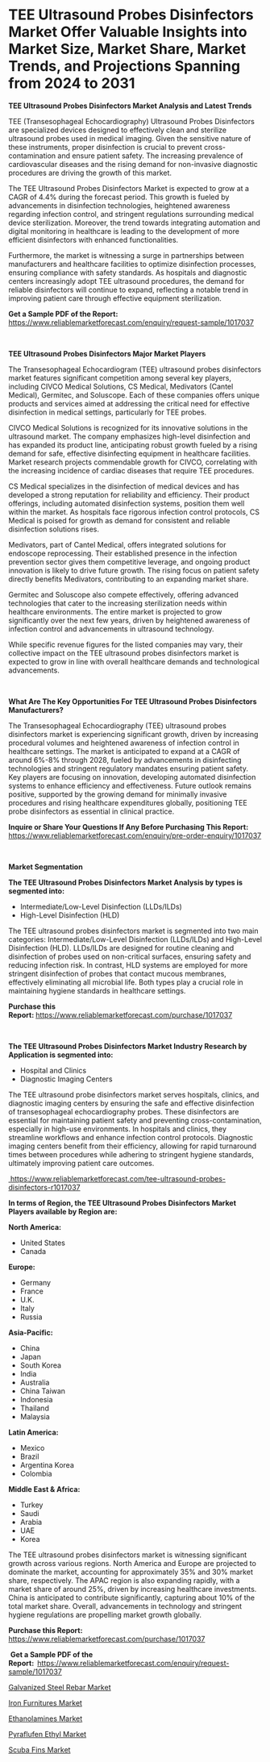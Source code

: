 <p><h1>TEE Ultrasound Probes Disinfectors Market Offer Valuable Insights into Market Size, Market Share, Market Trends, and Projections Spanning from 2024 to 2031</h1></p><p><strong>TEE Ultrasound Probes Disinfectors Market Analysis and Latest Trends</strong></p>
<p><p>TEE (Transesophageal Echocardiography) Ultrasound Probes Disinfectors are specialized devices designed to effectively clean and sterilize ultrasound probes used in medical imaging. Given the sensitive nature of these instruments, proper disinfection is crucial to prevent cross-contamination and ensure patient safety. The increasing prevalence of cardiovascular diseases and the rising demand for non-invasive diagnostic procedures are driving the growth of this market.</p><p>The TEE Ultrasound Probes Disinfectors Market is expected to grow at a CAGR of 4.4% during the forecast period. This growth is fueled by advancements in disinfection technologies, heightened awareness regarding infection control, and stringent regulations surrounding medical device sterilization. Moreover, the trend towards integrating automation and digital monitoring in healthcare is leading to the development of more efficient disinfectors with enhanced functionalities. </p><p>Furthermore, the market is witnessing a surge in partnerships between manufacturers and healthcare facilities to optimize disinfection processes, ensuring compliance with safety standards. As hospitals and diagnostic centers increasingly adopt TEE ultrasound procedures, the demand for reliable disinfectors will continue to expand, reflecting a notable trend in improving patient care through effective equipment sterilization.</p></p>
<p><strong>Get a Sample PDF of the Report:&nbsp;</strong> <a href="https://www.reliablemarketforecast.com/enquiry/request-sample/1017037">https://www.reliablemarketforecast.com/enquiry/request-sample/1017037</a></p>
<p>&nbsp;</p>
<p><strong>TEE Ultrasound Probes Disinfectors Major Market Players</strong></p>
<p><p>The Transesophageal Echocardiogram (TEE) ultrasound probes disinfectors market features significant competition among several key players, including CIVCO Medical Solutions, CS Medical, Medivators (Cantel Medical), Germitec, and Soluscope. Each of these companies offers unique products and services aimed at addressing the critical need for effective disinfection in medical settings, particularly for TEE probes.</p><p>CIVCO Medical Solutions is recognized for its innovative solutions in the ultrasound market. The company emphasizes high-level disinfection and has expanded its product line, anticipating robust growth fueled by a rising demand for safe, effective disinfecting equipment in healthcare facilities. Market research projects commendable growth for CIVCO, correlating with the increasing incidence of cardiac diseases that require TEE procedures.</p><p>CS Medical specializes in the disinfection of medical devices and has developed a strong reputation for reliability and efficiency. Their product offerings, including automated disinfection systems, position them well within the market. As hospitals face rigorous infection control protocols, CS Medical is poised for growth as demand for consistent and reliable disinfection solutions rises.</p><p>Medivators, part of Cantel Medical, offers integrated solutions for endoscope reprocessing. Their established presence in the infection prevention sector gives them competitive leverage, and ongoing product innovation is likely to drive future growth. The rising focus on patient safety directly benefits Medivators, contributing to an expanding market share.</p><p>Germitec and Soluscope also compete effectively, offering advanced technologies that cater to the increasing sterilization needs within healthcare environments. The entire market is projected to grow significantly over the next few years, driven by heightened awareness of infection control and advancements in ultrasound technology.</p><p>While specific revenue figures for the listed companies may vary, their collective impact on the TEE ultrasound probes disinfectors market is expected to grow in line with overall healthcare demands and technological advancements.</p></p>
<p>&nbsp;</p>
<p><strong>What Are The Key Opportunities For TEE Ultrasound Probes Disinfectors Manufacturers?</strong></p>
<p><p>The Transesophageal Echocardiography (TEE) ultrasound probes disinfectors market is experiencing significant growth, driven by increasing procedural volumes and heightened awareness of infection control in healthcare settings. The market is anticipated to expand at a CAGR of around 6%-8% through 2028, fueled by advancements in disinfecting technologies and stringent regulatory mandates ensuring patient safety. Key players are focusing on innovation, developing automated disinfection systems to enhance efficiency and effectiveness. Future outlook remains positive, supported by the growing demand for minimally invasive procedures and rising healthcare expenditures globally, positioning TEE probe disinfectors as essential in clinical practice.</p></p>
<p><strong>Inquire or Share Your Questions If Any Before Purchasing This Report:</strong> <a href="https://www.reliablemarketforecast.com/enquiry/pre-order-enquiry/1017037">https://www.reliablemarketforecast.com/enquiry/pre-order-enquiry/1017037</a></p>
<p>&nbsp;</p>
<p><strong>Market Segmentation</strong></p>
<p><strong>The TEE Ultrasound Probes Disinfectors Market Analysis by types is segmented into:</strong></p>
<p><ul><li>Intermediate/Low-Level Disinfection (LLDs/ILDs)</li><li>High-Level Disinfection (HLD)</li></ul></p>
<p><p>The TEE ultrasound probes disinfectors market is segmented into two main categories: Intermediate/Low-Level Disinfection (LLDs/ILDs) and High-Level Disinfection (HLD). LLDs/ILDs are designed for routine cleaning and disinfection of probes used on non-critical surfaces, ensuring safety and reducing infection risk. In contrast, HLD systems are employed for more stringent disinfection of probes that contact mucous membranes, effectively eliminating all microbial life. Both types play a crucial role in maintaining hygiene standards in healthcare settings.</p></p>
<p><strong>Purchase this Report:&nbsp;</strong><a href="https://www.reliablemarketforecast.com/purchase/1017037">https://www.reliablemarketforecast.com/purchase/1017037</a></p>
<p>&nbsp;</p>
<p><strong>The TEE Ultrasound Probes Disinfectors Market Industry Research by Application is segmented into:</strong></p>
<p><ul><li>Hospital and Clinics</li><li>Diagnostic Imaging Centers</li></ul></p>
<p><p>The TEE ultrasound probe disinfectors market serves hospitals, clinics, and diagnostic imaging centers by ensuring the safe and effective disinfection of transesophageal echocardiography probes. These disinfectors are essential for maintaining patient safety and preventing cross-contamination, especially in high-use environments. In hospitals and clinics, they streamline workflows and enhance infection control protocols. Diagnostic imaging centers benefit from their efficiency, allowing for rapid turnaround times between procedures while adhering to stringent hygiene standards, ultimately improving patient care outcomes.</p></p>
<p><a href="https://www.reliablemarketforecast.com/tee-ultrasound-probes-disinfectors-r1017037">&nbsp;https://www.reliablemarketforecast.com/tee-ultrasound-probes-disinfectors-r1017037</a></p>
<p><strong>In terms of Region, the TEE Ultrasound Probes Disinfectors Market Players available by Region are:</strong></p>
<p>
    <p> <strong> North America: </strong>
        <ul>
            <li>United States</li>
            <li>Canada</li>
        </ul>
        </p> 
    <p> <strong> Europe: </strong>
        <ul>
            <li>Germany</li>
            <li>France</li>
            <li>U.K.</li>
            <li>Italy</li>
            <li>Russia</li>
        </ul>
        </p> 
    <p> <strong> Asia-Pacific: </strong>
        <ul>
            <li>China</li>
            <li>Japan</li>
            <li>South Korea</li>
            <li>India</li>
            <li>Australia</li>
            <li>China Taiwan</li>
            <li>Indonesia</li>
            <li>Thailand</li>
            <li>Malaysia</li>
        </ul>
        </p> 
    <p> <strong> Latin America: </strong>
        <ul>
            <li>Mexico</li>
            <li>Brazil</li>
            <li>Argentina Korea</li>
            <li>Colombia</li>
        </ul>
        </p> 
    <p> <strong> Middle East & Africa: </strong>
        <ul>
            <li>Turkey</li>
            <li>Saudi</li>
            <li>Arabia</li>
            <li>UAE</li>
            <li>Korea</li>
        </ul>
    </p>
    </p>
<p><p>The TEE ultrasound probes disinfectors market is witnessing significant growth across various regions. North America and Europe are projected to dominate the market, accounting for approximately 35% and 30% market share, respectively. The APAC region is also expanding rapidly, with a market share of around 25%, driven by increasing healthcare investments. China is anticipated to contribute significantly, capturing about 10% of the total market share. Overall, advancements in technology and stringent hygiene regulations are propelling market growth globally.</p></p>
<p><strong>Purchase this Report: </strong><a href="https://www.reliablemarketforecast.com/purchase/1017037">https://www.reliablemarketforecast.com/purchase/1017037</a></p>
<p>&nbsp;<strong>Get a Sample PDF of the Report:&nbsp;&nbsp;</strong><a href="https://www.reliablemarketforecast.com/enquiry/request-sample/1017037">https://www.reliablemarketforecast.com/enquiry/request-sample/1017037</a></p>
<p><strong></strong></p>
<p><p><a href="https://issuu.com/reportprime-2/docs/galvanized-steel-rebar-market-size-_d4b632059d3591">Galvanized Steel Rebar Market</a></p><p><a href="https://www.linkedin.com/pulse/global-iron-furnitures-market-size-trends-analysis-regional-qtgbe?trackingId=c4m4mNMOQ56fVfCVsHznuQ%3D%3D">Iron Furnitures Market</a></p><p><a href="https://github.com/pizolina/Market-Research-Report-List-6/blob/main/ethanolamines-market.md">Ethanolamines Market</a></p><p><a href="https://issuu.com/reportprime-2/docs/pyraflufen-ethyl-market-size-2030.p_bb88d744938ec9">Pyraflufen Ethyl Market</a></p><p><a href="https://medium.com/@caseyee25/this-scuba-fins-market-research-report-evaluates-the-key-market-trends-drivers-and-affecting-3977aef0ed84">Scuba Fins Market</a></p></p>